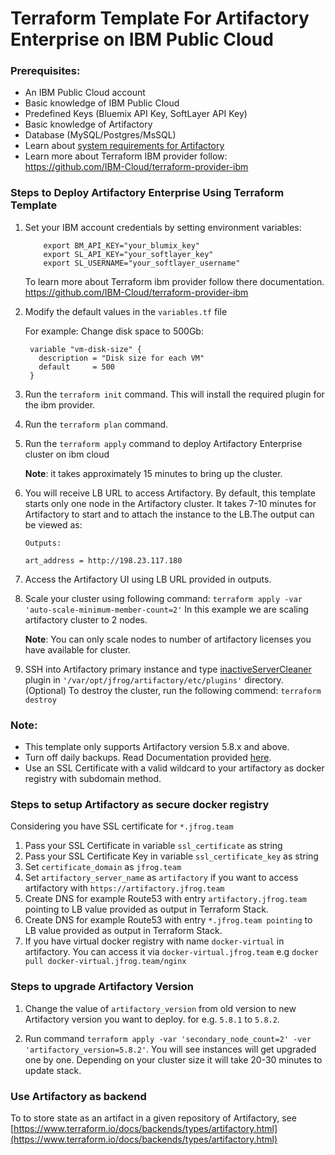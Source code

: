 # Terraform Template For Artifactory Enterprise on IBM Public Cloud

### Prerequisites:
* An IBM Public Cloud account
* Basic knowledge of IBM Public Cloud
* Predefined Keys (Bluemix API Key, SoftLayer API Key)
* Basic knowledge of Artifactory
* Database (MySQL/Postgres/MsSQL)
* Learn about [system requirements for Artifactory](https://www.jfrog.com/confluence/display/RTF/System+Requirements#SystemRequirements-RecommendedHardware)
* Learn more about Terraform IBM provider follow: https://github.com/IBM-Cloud/terraform-provider-ibm

### Steps to Deploy Artifactory Enterprise Using Terraform Template
1. Set your IBM account credentials by setting environment variables: 
   ```
       export BM_API_KEY="your_blumix_key"
       export SL_API_KEY="your_softlayer_key"
       export SL_USERNAME="your_softlayer_username"
   ```
   To learn more about Terraform ibm provider follow there documentation.
   https://github.com/IBM-Cloud/terraform-provider-ibm

2. Modify the default values in the `variables.tf` file  

   For example: Change disk space to 500Gb:
   ```
    variable "vm-disk-size" {
      description = "Disk size for each VM"
      default     = 500
    }
   ```
3. Run the `terraform init` command. This will install the required plugin for the ibm provider.

4. Run the `terraform plan` command.

5. Run the `terraform apply` command to deploy Artifactory Enterprise cluster on ibm cloud
   
    **Note**: it takes approximately 15 minutes to bring up the cluster.

6. You will receive LB URL to access Artifactory. By default, this template starts only one node in the Artifactory cluster. 
   It takes 7-10 minutes for Artifactory to start and to attach the instance to the LB.The output can be viewed as:
    ```
    Outputs:
    
    art_address = http://198.23.117.180
    ```

7. Access the Artifactory UI using LB URL provided in outputs.

8. Scale your cluster using following command: `terraform apply -var 'auto-scale-minimum-member-count=2'`
   In this example we are scaling artifactory cluster to 2 nodes.
   
    **Note**: You can only scale nodes to number of artifactory licenses you have available for cluster.

9. SSH into Artifactory primary instance and type [inactiveServerCleaner](inactiveServerCleaner.groovy) plugin in `'/var/opt/jfrog/artifactory/etc/plugins'` directory.
    (Optional) To destroy the cluster, run  the following commend: `terraform destroy`

### Note:
* This template only supports Artifactory version 5.8.x and above.
* Turn off daily backups. Read Documentation provided [here](https://www.jfrog.com/confluence/display/RTF/Managing+Backups).
* Use an SSL Certificate with a valid wildcard to your artifactory as docker registry with subdomain method.

### Steps to setup Artifactory as secure docker registry
Considering you have SSL certificate for `*.jfrog.team`
1. Pass your SSL Certificate in variable `ssl_certificate` as string
2. Pass your SSL Certificate Key in variable `ssl_certificate_key` as string
3. Set `certificate_domain` as `jfrog.team`
4. Set `artifactory_server_name` as `artifactory` if you want to access artifactory with `https://artifactory.jfrog.team`
5. Create DNS for example Route53 with entry `artifactory.jfrog.team` pointing to LB value provided as output in Terraform Stack.
6. Create DNS for example Route53 with entry `*.jfrog.team pointing` to LB value provided as output in Terraform Stack.
7. If you have virtual docker registry with name `docker-virtual` in artifactory. You can access it via `docker-virtual.jfrog.team` e.g `docker pull docker-virtual.jfrog.team/nginx`

### Steps to upgrade Artifactory Version
1. Change the value of `artifactory_version` from old version to new Artifactory version you want to deploy. for e.g. `5.8.1` to `5.8.2`.

2. Run command `terraform apply -var 'secondary_node_count=2' -ver 'artifactory_version=5.8.2'`.
   You will see instances will get upgraded one by one. Depending on your cluster size it will take 20-30 minutes to update stack.

### Use Artifactory as backend
To to store state as an artifact in a given repository of Artifactory, see [https://www.terraform.io/docs/backends/types/artifactory.html](https://www.terraform.io/docs/backends/types/artifactory.html)
